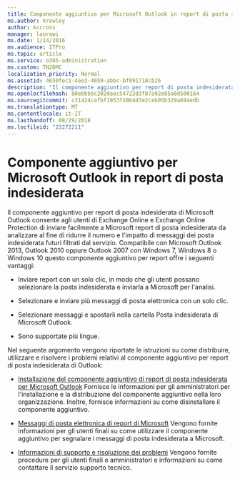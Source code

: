 ```yaml
---
title: Componente aggiuntivo per Microsoft Outlook in report di posta indesiderata
ms.author: krowley
author: kccross
manager: laurawi
ms.date: 1/14/2016
ms.audience: ITPro
ms.topic: article
ms.service: o365-administration
ms.custom: TN2DMC
localization_priority: Normal
ms.assetid: 4650fec1-4ee3-4659-abbc-bf091718cb26
description: "Il componente aggiuntivo per report di posta indesiderata di Microsoft Outlook consente agli utenti di Exchange Online e Exchange Online Protection di inviare facilmente a Microsoft report di posta indesiderata da analizzare al fine di ridurre il numero e l'impatto di messaggi dei posta indesiderata futuri filtrati dal servizio. Compatibile con Microsoft Outlook 2013, Outlook 2010 oppure Outlook 2007 con Windows 7, Windows 8 o Windows 10 questo componente aggiuntivo per report offre i seguenti vantaggi:"
ms.openlocfilehash: 80ebbb0c202daec54722d3f87a92e85a8d500164
ms.sourcegitcommit: c31424cafbf1953f2864d7e2ceb95b329a694edb
ms.translationtype: MT
ms.contentlocale: it-IT
ms.lasthandoff: 08/29/2018
ms.locfileid: "23272211"
---
```

# <a name="junk-email-reporting-add-in-for-microsoft-outlook"></a>Componente aggiuntivo per Microsoft Outlook in report di posta indesiderata

Il componente aggiuntivo per report di posta indesiderata di Microsoft Outlook consente agli utenti di Exchange Online e Exchange Online Protection di inviare facilmente a Microsoft report di posta indesiderata da analizzare al fine di ridurre il numero e l'impatto di messaggi dei posta indesiderata futuri filtrati dal servizio. Compatibile con Microsoft Outlook 2013, Outlook 2010 oppure Outlook 2007 con Windows 7, Windows 8 o Windows 10 questo componente aggiuntivo per report offre i seguenti vantaggi:
  
- Inviare report con un solo clic, in modo che gli utenti possano selezionare la posta indesiderata e inviarla a Microsoft per l'analisi.
    
- Selezionare e inviare più messaggi di posta elettronica con un solo clic.
    
- Selezionare messaggi e spostarli nella cartella Posta indesiderata di Microsoft Outlook.
    
- Sono supportate più lingue.
    
Nel seguente argomento vengono riportate le istruzioni su come distribuire, utilizzare e risolvere i problemi relativi al componente aggiuntivo per report di posta indesiderata di Outlook:
  
- [Installazione del componente aggiuntivo di report di posta indesiderata per Microsoft Outlook](install-the-junk-email-reporting-add-in-for-microsoft-outlook.md) Fornisce le informazioni per gli amministratori per l'installazione e la distribuzione del componente aggiuntivo nella loro organizzazione. Inoltre, fornisce informazioni su come disinstallare il componente aggiuntivo. 
    
- [Messaggi di posta elettronica di report di Microsoft](report-junk-email-messages-to-microsoft.md) Vengono fornite informazioni per gli utenti finali su come utilizzare il componente aggiuntivo per segnalare i messaggi di posta indesiderata a Microsoft. 
    
- [Informazioni di supporto e risoluzione dei problemi](troubleshooting-and-support-information.md) Vengono fornite procedure per gli utenti finali e amministratori e informazioni su come contattare il servizio supporto tecnico. 
    

